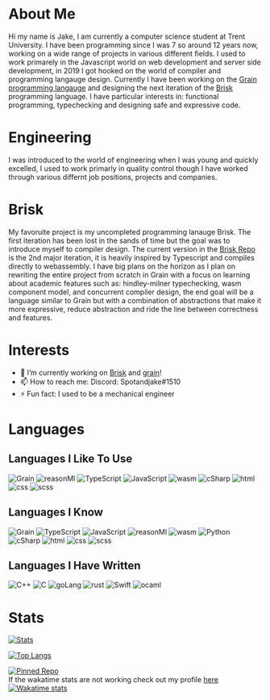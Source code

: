 # About Me
Hi my name is Jake, I am currently a computer science student at Trent University. I have been programming since I was 7 so around 12 years now, working on a wide range of projects in various different fields. I used to work primarely in the Javascript world on web development and server side development, in 2019 I got hooked on the world of compiler and programming langauge design. Currently I have been working on the [Grain programming langauge](https://github.com/grain-lang/Grain) and designing the next iteration of the [Brisk](https://github.com/spotandjake/Brisk) programming language. I have particular interests in: functional programming, typechecking and designing safe and expressive code.

# Engineering
I was introduced to the world of engineering when I was young and quickly excelled, I used to work primarly in quality control though I have worked through various differnt job positions, projects and companies.

# Brisk
My favoruite project is my uncompleted programming lanauge Brisk. The first iteration has been lost in the sands of time but the goal was to introduce myself to compiler design. The current version in the [Brisk Repo](https://github.com/spotandjake/Brisk) is the 2nd major iteration, it is heavily inspired by Typescript and compiles directly to webassembly. I have big plans on the horizon as I plan on rewriting the entire project from scratch in Grain with a focus on learning about academic features such as: hindley-milner typechecking, wasm component model, and concurrent compiler design, the end goal will be a language similar to Grain but with a combination of abstractions that make it more expressive, reduce abstraction and ride the line between correctness and features.

# Interests
- 🔭 I’m currently working on [Brisk](https://github.com/spotandjake/Brisk) and [grain](https://github.com/grain-lang/Grain)!
- 📫 How to reach me: 
Discord: Spotandjake#1510
- ⚡ Fun fact: I used to be a mechanical engineer
# Languages
## Languages I Like To Use
![Grain](https://img.shields.io/badge/-Grain-000)
![reasonMl](https://img.shields.io/badge/-reason-000?logo=reason)
![TypeScript](https://img.shields.io/badge/-TypeScript-000?&logo=TypeScript)
![JavaScript](https://img.shields.io/badge/-JavaScript-000?&logo=JavaScript)
![wasm](https://img.shields.io/badge/-wasm-000?logo=webassembly)
![cSharp](https://img.shields.io/badge/-cSharp-000?logo=CSharp)
![html](https://img.shields.io/badge/-html-000?logo=html5)
![css](https://img.shields.io/badge/-css-000?logo=css3)
![scss](https://img.shields.io/badge/-scss-000?logo=sass)
## Languages I Know
![Grain](https://img.shields.io/badge/-Grain-000)
![TypeScript](https://img.shields.io/badge/-TypeScript-000?&logo=TypeScript)
![JavaScript](https://img.shields.io/badge/-JavaScript-000?&logo=JavaScript)
![reasonMl](https://img.shields.io/badge/-reason-000?logo=reason)
![wasm](https://img.shields.io/badge/-wasm-000?logo=webassembly)
![Python](https://img.shields.io/badge/-Python-000?&logo=Python)
![cSharp](https://img.shields.io/badge/-cSharp-000?logo=CSharp)
![html](https://img.shields.io/badge/-html-000?logo=html5)
![css](https://img.shields.io/badge/-css-000?logo=css3)
![scss](https://img.shields.io/badge/-scss-000?logo=sass)
## Languages I Have Written
![C++](https://img.shields.io/badge/-C++-000?&logo=c%2b%2b&logoColor=00599C)
![C](https://img.shields.io/badge/-C-000?&logo=C)
![goLang](https://img.shields.io/badge/-go-000?logo=go)
![rust](https://img.shields.io/badge/-rust-000?logo=rust)
![Swift](https://img.shields.io/badge/-Swift-000?&logo=Swift)
![ocaml](https://img.shields.io/badge/-ocaml-000?logo=ocaml)
# Stats

[![Stats](https://github-readme-stats.vercel.app/api?username=Spotandjake&show_icons=true&theme=algolia)](https://github.com/Spotandjake)

[![Top Langs](https://github-readme-stats.vercel.app/api/top-langs/?username=Spotandjake&theme=algolia&langs_count=8)](https://github.com/Spotandjake)

[![Pinned Repo](https://github-readme-stats.vercel.app/api/pin/?username=Spotandjake&repo=Brisk&theme=algolia)](https://github.com/Spotandjake/Brisk)
<br>
If the wakatime stats are not working check out my profile [here](https://wakatime.com/@Spotandjake)
<br>
[![Wakatime stats](https://github-readme-stats.vercel.app/api/wakatime?username=Spotandjake&theme=algolia&v=2)]([https://github.com/Spotandjake](https://wakatime.com/@Spotandjake))

